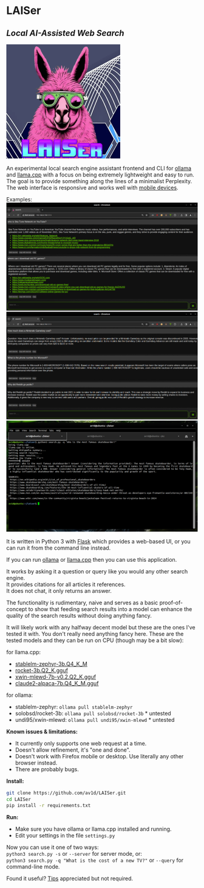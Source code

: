 # LAISer
## _Local AI-Assisted Web Search_

<img src="https://github.com/av1d/LAISer/blob/main/images/LAISer_logo.png" width="300" height="300" />

An experimental local search engine assistant frontend and CLI for [ollama](https://ollama.com/) and [llama.cpp](https://github.com/ggerganov/llama.cpp) with a focus on being extremely lightweight and easy to run. The goal is to provide something along the lines of a minimalist Perplexity. The web interface is responsive and works well with [mobile devices](https://github.com/av1d/LAISer/blob/main/images/screenshot_mobile.png).

Examples:
![Screenshot 01](https://github.com/av1d/LAISer/blob/main/images/screenshot_01.png)
![Screenshot 02](https://github.com/av1d/LAISer/blob/main/images/screenshot_02.png)
![Screenshot 03](https://github.com/av1d/LAISer/blob/main/images/screenshot_03.png)

It is written in Python 3 with [Flask](https://flask.palletsprojects.com/en/3.0.x/) which provides a web-based UI,
or you can run it from the command line instead.

If you can run [ollama](https://ollama.com/) or [llama.cpp](https://github.com/ggerganov/llama.cpp) then you can use this application.

It works by asking it a question or query like you would any other search engine.  
It provides citations for all articles it references.  
It does not chat, it only returns an answer.  

The functionality is rudimentary, naive and serves as a basic proof-of-concept to show that feeding search results into a model can enhance the quality of the search results without doing anything fancy.  

It will likely work with any halfway decent model but these are the ones I've tested it with. You don't really need anything fancy here. These are the tested models and they can be run on CPU (though may be a bit slow):

for llama.cpp:  
- [stablelm-zephyr-3b.Q4_K_M](https://huggingface.co/TheBloke/stablelm-zephyr-3b-GGUF)
- [rocket-3b.Q2_K.gguf](https://huggingface.co/TheBloke/rocket-3B-GGUF)
- [xwin-mlewd-7b-v0.2.Q2_K.gguf](https://huggingface.co/TheBloke/Xwin-MLewd-7B-V0.2-GGUF)
- [claude2-alpaca-7b.Q4_K_M.gguf](https://huggingface.co/TheBloke/claude2-alpaca-7B-GGUF)

for ollama:  
- stablelm-zephyr: `ollama pull stablelm-zephyr`
- solobsd/rocket-3b: `ollama pull solobsd/rocket-3b` * untested
- undi95/xwin-mlewd: `ollama pull undi95/xwin-mlewd` * untested

**Known issues & limitations:**
- It currently only supports one web request at a time.
- Doesn't allow refinement, it's "one and done".
- Doesn't work with Firefox mobile or desktop. Use literally any other browser instead.
- There are probably bugs.

**Install:**
```bash
git clone https://github.com/av1d/LAISer.git
cd LAISer
pip install -r requirements.txt
```  

**Run:**
- Make sure you have ollama or llama.cpp installed and running.
- Edit your settings in the file `settings.py` 

Now you can use it one of two ways:  
`python3 search.py -s` or `--server` for server mode, or:  
`python3 search.py -q "What is the cost of a new TV?"` or `--query` for command-line mode.  

Found it useful? [Tips](https://ko-fi.com/av1d_) appreciated but not required.
